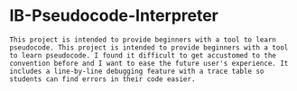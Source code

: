 # IB-Pseudocode-Interpreter

	This project is intended to provide beginners with a tool to learn pseudocode. This project is intended to provide beginners with a tool to learn pseudocode. I found it difficult to get accustomed to the convention before and I want to ease the future user's experience. It includes a line-by-line debugging feature with a trace table so students can find errors in their code easier.
